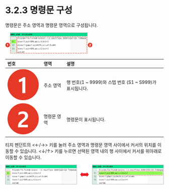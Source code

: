 # 3.2.3 명령문 구성

명령문은 주소 영역과 명령문 영역으로 구성됩니다.

![&#xADF8;&#xB9BC; 29 &#xBA85;&#xB839;&#xBB38;&#xC758; &#xAD6C;&#xC131; &#xC601;&#xC5ED;](../../.gitbook/assets/image%20%2895%29.png)

| 번호 | 영역 | 설명 |
| :--- | :--- | :--- |
| ![](../../.gitbook/assets/c1.png)  | 주소 영역 | 행 번호\(1 ~ 9999\)와 스텝 번호 \(S1 ~ S999\)가 표시됩니다. |
| ![](../../.gitbook/assets/c2.png)  | 명령문 영역 | 명령문이 표시됩니다. |

티치 펜던트의 &lt;←/→&gt; 키를 눌러 주소 영역과 명령문 영역 사이에서 커서의 위치를 이동할 수 있습니다. &lt;↓/↑&gt; 키를 누르면 선택된 영역 내의 행 사이에서 커서를 위아래로 이동할 수 있습니다.

![&#xADF8;&#xB9BC; 30 &#xC601;&#xC5ED; &#xAC04; &#xCEE4;&#xC11C; &#xC774;&#xB3D9;\(&#xC88C;: &#xC8FC;&#xC18C; &#xC601;&#xC5ED;, &#xC6B0;: &#xBA85;&#xB839;&#xBB38; &#xC601;&#xC5ED;\)](../../.gitbook/assets/image%20%2875%29.png)



